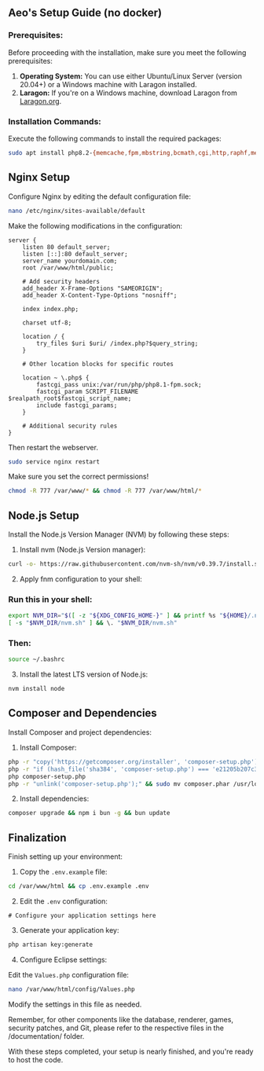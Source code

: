 ## Aeo's Setup Guide (no docker)

### Prerequisites:

Before proceeding with the installation, make sure you meet the following prerequisites:

1. **Operating System:** You can use either Ubuntu/Linux Server (version 20.04+) or a Windows machine with Laragon installed.
2. **Laragon:** If you're on a Windows machine, download Laragon from [Laragon.org](https://laragon.org).

### Installation Commands:

Execute the following commands to install the required packages:

```bash
sudo apt install php8.2-{memcache,fpm,mbstring,bcmath,cgi,http,raphf,memcached,common,redis,mysql,mysqli,sodium} zip unzip unrar nginx memcache curl && sudo apt remove apache*
```

## Nginx Setup

Configure Nginx by editing the default configuration file:

```bash
nano /etc/nginx/sites-available/default
```

Make the following modifications in the configuration:

```nginx
server {
    listen 80 default_server;
    listen [::]:80 default_server;
    server_name yourdomain.com;
    root /var/www/html/public;

    # Add security headers
    add_header X-Frame-Options "SAMEORIGIN";
    add_header X-Content-Type-Options "nosniff";

    index index.php;

    charset utf-8;

    location / {
        try_files $uri $uri/ /index.php?$query_string;
    }

    # Other location blocks for specific routes

    location ~ \.php$ {
        fastcgi_pass unix:/var/run/php/php8.1-fpm.sock;
        fastcgi_param SCRIPT_FILENAME $realpath_root$fastcgi_script_name;
        include fastcgi_params;
    }

    # Additional security rules
}
```

Then restart the webserver.

```bash
sudo service nginx restart
```
Make sure you set the correct permissions!
```bash
chmod -R 777 /var/www/* && chmod -R 777 /var/www/html/* 
```
## Node.js Setup

Install the Node.js Version Manager (NVM) by following these steps:

1. Install nvm (Node.js Version manager):

```bash
curl -o- https://raw.githubusercontent.com/nvm-sh/nvm/v0.39.7/install.sh | bash
```

2. Apply fnm configuration to your shell:

### Run this in your shell:
```bash
export NVM_DIR="$([ -z "${XDG_CONFIG_HOME-}" ] && printf %s "${HOME}/.nvm" || printf %s "${XDG_CONFIG_HOME}/nvm")"
[ -s "$NVM_DIR/nvm.sh" ] && \. "$NVM_DIR/nvm.sh"
```
### Then:

```bash
source ~/.bashrc
```

3. Install the latest LTS version of Node.js:

```bash
nvm install node
```

## Composer and Dependencies

Install Composer and project dependencies:

1. Install Composer:

```bash
php -r "copy('https://getcomposer.org/installer', 'composer-setup.php');"
php -r "if (hash_file('sha384', 'composer-setup.php') === 'e21205b207c3ff031906575712edab6f13eb0b361f2085f1f1237b7126d785e826a450292b6cfd1d64d92e6563bbde02') { echo 'Installer verified'; } else { echo 'Installer corrupt'; unlink('composer-setup.php'); } echo PHP_EOL;"
php composer-setup.php
php -r "unlink('composer-setup.php');" && sudo mv composer.phar /usr/local/bin/composer
```

2. Install dependencies:

```bash
composer upgrade && npm i bun -g && bun update
```

## Finalization

Finish setting up your environment:

1. Copy the `.env.example` file:

```bash
cd /var/www/html && cp .env.example .env
```

2. Edit the `.env` configuration:

```dotenv
# Configure your application settings here
```

3. Generate your application key:

```bash
php artisan key:generate
```

4. Configure Eclipse settings:

Edit the `Values.php` configuration file:

```bash
nano /var/www/html/config/Values.php
```

Modify the settings in this file as needed.

Remember, for other components like the database, renderer, games, security patches, and Git, please refer to the respective files in the /documentation/ folder.

With these steps completed, your setup is nearly finished, and you're ready to host the code.
